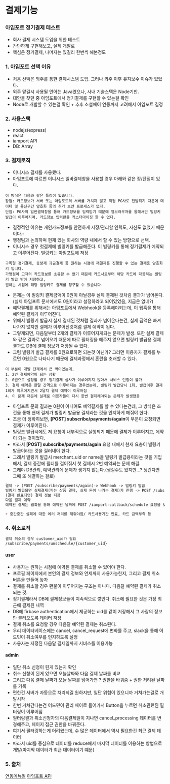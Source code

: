 # 결제기능

### 아임포트 정기결제 테스트
- 회사 결제 시스템 도입을 위한 테스트
- 간단하게 구현해보고, 실제 개발로 
- 핵심은 정기결제, 나머지는 있길리 한번씩 해본정도

### 1. 아임포트 선택 이유
- 처음 선택은 외주를 통한 결제시스템 도입. 그러나 외주 이후 유지보수 이슈가 있었다.
- 외주 맡길시 사용될 언어는 Java였으나, 사내 기술스택은 Node기반. 
- 대안을 찾던 중 아임포트에서 정기결제를 구현할 수 있는걸 확인
- Node로 개발할 수 있는걸 확인 + 추후 소셜페이 연동까지 고려해서 아임포트 결정

### 2. 사용스택

- nodejs(express)
- react
- iamport API
- DB: Array

### 3. 결제로직

- 이니시스 결제를 사용했다.
- 아임포트에 따르면 이니시스 일바결제창을 사용할 경우 아래와 같은 장/단점이 있다.
```
이 방식은 다음과 같은 특징이 있습니다.
장점: 카드정보가 서버 또는 아임포트의 서버를 거치지 않고 직접 PG사로 전달되기 때문에 데이터 및 통신구간 암호화 등의 추가 보안 프로세스가 없다.
단점: PG사의 일반결제창을 통해 카드정보를 입력받기 때문에 웹브라우저를 통해서만 빌링키 발급이 이루어지며, 카드정보 입력란을 커스터마이징 할 수 없다.
```
- 결정적인 이유는 개인카드정보를 안전하게 저장/관리할 인력도, 자신도 없었기 때문이다.-
- 행정팀과 논의하며 현재 있는 회사의 역량 내에서 할 수 있는 방향으로 선택.
- 이니시스 경우 첫결제에 빌링키를 발급해준다. 이 빌링키를 통해 정기결제가 예약되고 이루어진다. 빌링키는 아임포트에 저장
```
구독형 정기결제, 종량제 과금결제 등 원하는 시점에 재결제를 진행할 수 있는 결제용 암호화 키 입니다.
가맹점이 고객의 카드정보를 소유할 수 없기 때문에 카드사로부터 해당 카드에 대응하는 빌링키 발급 받아 저장하고,
원하는 시점에 해당 빌링키로 결제를 청구할 수 있습니다. 
```
- 문제는 이 빌링키 결제금액이 0원이 아닐경우 실제 결제된 것처럼 결과가 넘어온다. (실제 아임포트 문서에서도 0원이라고 설정하라고 되어있었음, 지금은 없네?)
- 예약결제를 위해서는 아임포트에서 Webhook을 등록해야되는데, 이 웹훅을  통해 예약된 결제가 이루어진다.
- 위에서 빌링키 발급시 실제 결제된 것처럼 결과가 넘어온다는건, 실제 금액은 빠져나가지 않지만 결제가 이루어진것처럼 결제 예약이 된다.
- 그렇게되면, 다음달부터 2개의 결제가 이루어지게되는 문제가 발생. 또한 실제 결제와 같은 결과로 넘어오기 때문에 따로 필터링을 해주지 않으면 빌링키 발급용 결제결과도 DB에 결제 정보가 저장될 수 있다.
- 그럼 빌링키 발급 결제를 0원으로하면 되는것 아닌가? 그러면 이용자가 결제를 누르면 0원으로 나타나기 때문에 결제과정에서 혼란을 초래할 수 있다.
```
이 부분이 개발 단계에서 큰 벽이었는데, 
1. 2번 결제예약이 되는 상황
2. 0원으로 설정할 경우 정기결제 심사가 이루어지지 않아서 서비스 런칭이 불가
3. 결제 예약은 한달 간격으로 이루어지는 경우였는데, 빌링키 발급당시 1회, 발급이후 결제 1회가 이루어지면서 2달치 결제 예약이 이루어짐
4. 이 문제 때문에 실제로 이용자들이 다시 한번 결제해야되는 문제가 발생했음
```
- 아임포트 문의 결과는 0원이 아니여도 예약결제를 할 수 있다는건데, 그 방식은 조건을 통해 현재 결제가 빌링키 발급용 결제라는 것을 인지하게 해줘야 한다.
- 조금 더 정확히보면, **[POST] subscribe/payments/again**이 부분이 요청되면 결제가 이루어진다.
- 빌링크 발급시에도 저 요청이 내부적으로 실행되기 때문에 결제가 이루어지고, 에약이 되는 것이었다.
- 따라서 **[POST] subscribe/payments/again** 요청 내에서 현재 요총이 빌링키 발급이라는 것을 걸러내야 한다.
- 그래서 빌링키 발급시 merchant_uid or name을 빌링키 발급용이라는 것을 기입해서, 결제 중간에 필터를 걸어줘서 첫 결제시 2번 예약되는 문제 해결.
- 그래야 DB관리, 예약관리에 문제가 생기지 않는다.(생길수도 있지만...? 생긴다면 그때 또 해결하는 걸로)

```md
결제 -> (POST /subscribe/payments/again)-> Webhook -> 빌링키 발급
빌링키 발급되면 실제결제(파는 상품 결제, 실제 돈이 나가는 결제)가 진행 -> POST /subscribe/payments/again -> webbook
(결제 완료되면) 결제 정보 저장
다음 결제 예약
예약된 결제는 웹훅을 통해 예약된 날짜에 POST /iamport-callback/schedule 요청을 보냄. 결제가 정상적으로 이루어지면 다음달 결제 예약하며 종료

+ 중간중간 실패에 대한 에러 처리를 해줘야함/ 카드사용기간 만료, 카드 금액부족 등
```

### 4. 취소로직

```md
결제 취소의 경우 customer_uid가 필요
/subscribe/payments/unschedule/{customer_uid}
```

#### user
- 사용자는 원하는 시점에 예약된 결제를 취소할 수 있어야 한다.
- 프로필 페이지에서 본인의 결제 정보와 언제까지 사용가능한지, 그리고 결제 취소 버튼을 만들어 놓자
- 결제를 취소할 경우 환불이 이루어지는 구조는 아니다. 다음달 예약된 결제가 취소되는 것.
- 정기결제라서 DB에 결제정보들이 지속적으로 쌓인다. 취소에 필요한 것은 가장 최근에 결제된 내역
- DB에 firbase authentication에서 제공하는 uid를 같이 저장해서 그 사람의 정보만 불러오도록 데이터 저장
- 결제 취소를 요청할 경우 다음달 예약된 결제는 취소된다.
- 우리 데이터베이스에는 cancel, cancel_request에 변화를 주고, slack을 통해 어드민이 취소여부를 인지하도록 설정
- 사용자는 지정된 다음달 결제일까지 서비스를 이용가능

#### admin
- 일단 취소 신청이 된게 있는지 확인
- 취소 신청이 된게 있으면 오늘날짜와 다음 결제 날짜를 비교
- 그리고 다음 결제 날짜가 오늘 날짜를 넘어가면 ? 권한을 바꿔줌 + 권한 처리된 날짜를 기록
- 편한건 서버가 자동으로 처리되길 원하지만, 일단 위험이 있으니까 거쳐가는걸로 개발시작
- 한번 거쳐간다는건 어드민이 관리 페이로 들어가서 Button을 누르면 취소관련된 필터링이 이루어짐
- 필터링결과 취소신청자의 다음결제일이 지나면 cancel_processing 데이터를 변경해주고, 페이지 접근 권한을 바꿔준다.
- 여기서 필터링하는게 어려웠는데, 수 많은 데이터에서 역시 필요한건 최근 결제 데이터
- 따라서 uid를 중심으로 데이터를 reduce해서 마지막 데이터를 이용하는 방법으로 개발(마지막 데이터가 최근 데이터이기 떄문)

### 5. 출처

[연동메뉴얼](https://docs.iamport.kr/)
[아임포트 API](https://api.iamport.kr/)
